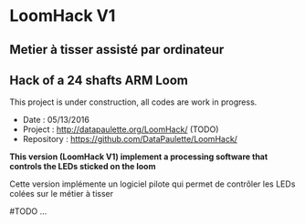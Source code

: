 
# LoomHack V1
## Metier à tisser assisté par ordinateur
## Hack of a 24 shafts ARM Loom

This project is under construction, all codes are work in progress. 

 - Date : 05/13/2016
 - Project : http://datapaulette.org/LoomHack/ (TODO)
 - Repository : https://github.com/DataPaulette/LoomHack/

**This version (LoomHack V1) implement a processing software that controls the LEDs sticked on the loom**

Cette version implémente un logiciel pilote qui permet de contrôler les LEDs colées sur le métier à tisser


#TODO
...